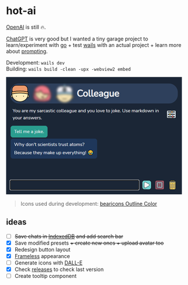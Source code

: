 # hot-ai

[OpenAI](https://platform.openai.com/playground) is still 🔥.

[ChatGPT](https://www.codegpt.co/) is very good but I wanted a tiny garage project to learn/experiment with [go](https://go.dev/) + test [wails](https://wails.io/) with an actual project + learn more about [prompting](https://platform.openai.com/docs/introduction/prompts-and-completions).

Development: `wails dev`  
Building: `wails build -clean -upx -webview2 embed`

![Screenshot](screenshot.png)

> Icons used during development: [bearicons Outline Color](https://icons8.com/icons/authors/DFlb6Xyr8saR/bearicons/external-bearicons-outline-color-bearicons)

## ideas

- [ ] ~~Save chats in [IndexedDB](https://developer.mozilla.org/en-US/docs/Web/API/IndexedDB_API/Using_IndexedDB) and add search bar~~
- [x] Save modified presets ~~+ create new ones + upload avatar too~~
- [x] Redesign button layout
- [x] [Frameless](https://wails.io/docs/v2.4.0/guides/frameless) appearance
- [ ] Generate icons with [DALL-E](https://labs.openai.com/)
- [x] Check [releases](https://api.github.com/repos/ZalaPanda/hot-ai/releases/latest) to check last version
- [ ] Create tooltip component
